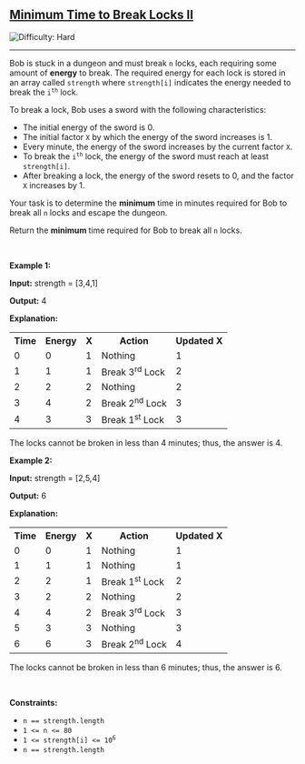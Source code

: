 <h2><a href="https://leetcode.com/problems/minimum-time-to-break-locks-ii">Minimum Time to Break Locks II</a></h2> <img src='https://img.shields.io/badge/Difficulty-Hard-red' alt='Difficulty: Hard' /><hr><p>Bob is stuck in a dungeon and must break <code>n</code> locks, each requiring some amount of <strong>energy</strong> to break. The required energy for each lock is stored in an array called <code>strength</code> where <code>strength[i]</code> indicates the energy needed to break the <code>i<sup>th</sup></code> lock.</p>

<p>To break a lock, Bob uses a sword with the following characteristics:</p>

<ul>
	<li>The initial energy of the sword is 0.</li>
	<li>The initial factor <code><font face="monospace">X</font></code> by which the energy of the sword increases is 1.</li>
	<li>Every minute, the energy of the sword increases by the current factor <code>X</code>.</li>
	<li>To break the <code>i<sup>th</sup></code> lock, the energy of the sword must reach at least <code>strength[i]</code>.</li>
	<li>After breaking a lock, the energy of the sword resets to 0, and the factor <code>X</code> increases by 1.</li>
</ul>

<p>Your task is to determine the <strong>minimum</strong> time in minutes required for Bob to break all <code>n</code> locks and escape the dungeon.</p>

<p>Return the <strong>minimum </strong>time required for Bob to break all <code>n</code> locks.</p>

<p>&nbsp;</p>
<p><strong class="example">Example 1:</strong></p>

<div class="example-block">
<p><strong>Input:</strong> <span class="example-io">strength = [3,4,1]</span></p>

<p><strong>Output:</strong> <span class="example-io">4</span></p>

<p><strong>Explanation:</strong></p>

<table>
	<tbody>
		<tr>
			<th>Time</th>
			<th>Energy</th>
			<th>X</th>
			<th>Action</th>
			<th>Updated X</th>
		</tr>
		<tr>
			<td>0</td>
			<td>0</td>
			<td>1</td>
			<td>Nothing</td>
			<td>1</td>
		</tr>
		<tr>
			<td>1</td>
			<td>1</td>
			<td>1</td>
			<td>Break 3<sup>rd</sup> Lock</td>
			<td>2</td>
		</tr>
		<tr>
			<td>2</td>
			<td>2</td>
			<td>2</td>
			<td>Nothing</td>
			<td>2</td>
		</tr>
		<tr>
			<td>3</td>
			<td>4</td>
			<td>2</td>
			<td>Break 2<sup>nd</sup> Lock</td>
			<td>3</td>
		</tr>
		<tr>
			<td>4</td>
			<td>3</td>
			<td>3</td>
			<td>Break 1<sup>st</sup> Lock</td>
			<td>3</td>
		</tr>
	</tbody>
</table>

<p>The locks cannot be broken in less than 4 minutes; thus, the answer is 4.</p>
</div>

<p><strong class="example">Example 2:</strong></p>

<div class="example-block">
<p><strong>Input:</strong> <span class="example-io">strength = [2,5,4]</span></p>

<p><strong>Output:</strong> <span class="example-io">6</span></p>

<p><strong>Explanation:</strong></p>

<table>
	<tbody>
		<tr>
			<th>Time</th>
			<th>Energy</th>
			<th>X</th>
			<th>Action</th>
			<th>Updated X</th>
		</tr>
		<tr>
			<td>0</td>
			<td>0</td>
			<td>1</td>
			<td>Nothing</td>
			<td>1</td>
		</tr>
		<tr>
			<td>1</td>
			<td>1</td>
			<td>1</td>
			<td>Nothing</td>
			<td>1</td>
		</tr>
		<tr>
			<td>2</td>
			<td>2</td>
			<td>1</td>
			<td>Break 1<sup>st</sup> Lock</td>
			<td>2</td>
		</tr>
		<tr>
			<td>3</td>
			<td>2</td>
			<td>2</td>
			<td>Nothing</td>
			<td>2</td>
		</tr>
		<tr>
			<td>4</td>
			<td>4</td>
			<td>2</td>
			<td>Break 3<sup>rd</sup> Lock</td>
			<td>3</td>
		</tr>
		<tr>
			<td>5</td>
			<td>3</td>
			<td>3</td>
			<td>Nothing</td>
			<td>3</td>
		</tr>
		<tr>
			<td>6</td>
			<td>6</td>
			<td>3</td>
			<td>Break 2<sup>nd</sup> Lock</td>
			<td>4</td>
		</tr>
	</tbody>
</table>

<p>The locks cannot be broken in less than 6 minutes; thus, the answer is 6.</p>
</div>

<p>&nbsp;</p>
<p><strong>Constraints:</strong></p>

<ul>
	<li><code>n == strength.length</code></li>
	<li><code>1 &lt;= n &lt;= 80</code></li>
	<li><code>1 &lt;= strength[i] &lt;= 10<sup>6</sup></code></li>
	<li><code>n == strength.length</code></li>
</ul>
